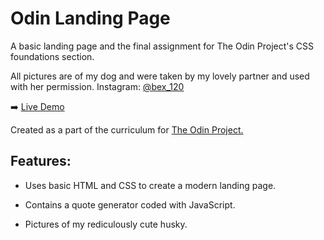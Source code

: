 Odin Landing Page
======
A basic landing page and the final assignment for The Odin Project's CSS foundations section. 

All pictures are of my dog and were taken by my lovely partner and used with her permission.
Instagram: [@bex_120](https://www.instagram.com/bex_120/)

:arrow_right:  [Live Demo](https://aaroncarlisle-cs.github.io/odin-landing-page/)

Created as a part of the curriculum for [The Odin Project.](https://www.theodinproject.com/)

Features:
----------------
- Uses basic HTML and CSS to create a modern landing page.

- Contains a quote generator coded with JavaScript.

- Pictures of my rediculously cute husky.